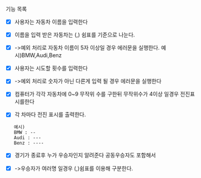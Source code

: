 기능 목록
- [x] 사용자는 자동차 이름을 입력한다
    

- [x] 이름을 입력 받은 자동차는 (,) 쉼표를 기준으로 나눈다.
- [x] ->예외 처리로 자동차 이름이 5자 이상일 경우 에러문을 실행한다.
    예시)BMW,Audi,Benz

- [x] 사용자는 시도할 횟수를 입력한다
- [x] ->예외 처리로 숫자가 아닌 다른게 입력 될 경우 에러문을 실행한다

- [x] 컴퓨터가 각각 자동차에 0~9 무작위 수를 구한뒤 무작위수가 4이상 일경우 전진표시를한다

- [x] 각 차마다 전진 표시를 출력한다.
 ```
    예시)
    BMW : --
    Audi : ---
    Benz : ----
```
- [x] 경기가 종료후 누가 우승자인지 알려준다 공동우승자도 포함해서
- [x] ->우승자가 여러명 일경우 (,)쉼표를 이용해 구분한다. 
       


